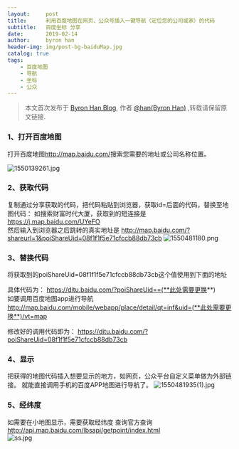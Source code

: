 ```yaml
---
layout:     post
title:      利用百度地图在网页、公众号插入一键导航（定位您的公司或家）的代码
subtitle:   百度坐标 分享
date:       2019-02-14
author:     byron han
header-img: img/post-bg-baiduMap.jpg
catalog: true
tags:
    - 百度地图 
    - 导航 
    - 坐标
    - 公众
---
```


> 本文首次发布于 [Byron Han Blog](https://byronhan.com/), 作者 [@han(Byron Han)](http://github.com/byron-han) ,转载请保留原文链接.

### 1、打开百度地图
打开百度地图<http://map.baidu.com/>搜索您需要的地址或公司名称位置。

![1550139261.jpg](https://i.loli.net/2019/02/14/5c653f8ac80ad.jpg)

### 2、获取代码
复制通过分享获取的代码，把代码粘贴到浏览器，获取id=后面的代码，替换至地图代码：
如搜索财富时代大厦，获取到的短连接是 https://j.map.baidu.com/UYeFO <br> 
然后输入到浏览器之后跳转的真实地址是
<http://map.baidu.com/?shareurl=1&poiShareUid=08f1f1f5e71cfccb88db73cb>
![1550481180.png](https://i.loli.net/2019/02/18/5c6a773fbc4f7.png)

### 3、替换代码
将获取到的poiShareUid=08f1f1f5e71cfccb88db73cb这个值使用到下面的地址

具体代码为：
https://ditu.baidu.com/?poiShareUid==(**此处需要更换**) <br>
如要调用百度地图app进行导航
http://map.baidu.com/mobile/webapp/place/detail/qt=inf&uid=(**此处需要更换**)/vt=map

修改好的调用代码即为：
<https://ditu.baidu.com/?poiShareUid=08f1f1f5e71cfccb88db73cb>

### 4、显示
把获得的地图代码插入想要显示的地方，如网页，公众平台自定义菜单做为外部链接。
就能直接调用手机的百度APP地图进行导航了。
![1550481935(1).jpg](https://i.loli.net/2019/02/18/5c6a7a208dcc9.jpg)

### 5、经纬度
如需要在小地图显示，需要获取经纬度 查询官方查询 <http://api.map.baidu.com/lbsapi/getpoint/index.html> <br>
![ss.jpg](https://i.loli.net/2019/02/18/5c6a7ca9ab954.jpg)
